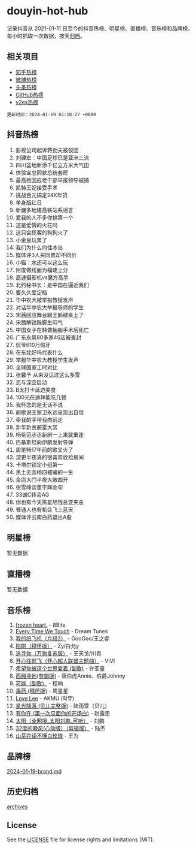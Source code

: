 # douyin-hot-hub

记录抖音从 2021-01-11 日至今的抖音热榜、明星榜、直播榜、音乐榜和品牌榜。每小时抓取一次数据，按天[归档](archives)。

## 相关项目

- [知乎热榜](https://github.com/lonnyzhang423/zhihu-hot-hub)
- [微博热榜](https://github.com/lonnyzhang423/weibo-hot-hub)
- [头条热榜](https://github.com/lonnyzhang423/toutiao-hot-hub)
- [GitHub热榜](https://github.com/lonnyzhang423/github-hot-hub)
- [v2ex热榜](https://github.com/lonnyzhang423/v2ex-hot-hub)


`更新时间：2024-01-19 02:18:27 +0800`

## 抖音热榜

1. 影视公司起诉蒋劲夫被驳回
1. 刘建宏：中国足球已是亚洲三流
1. 四川盆地新添千亿立方米大气田
1. 体验宝总同款总统套房
1. 最高检回应老干部举报领导被捕
1. 凯特王妃接受手术
1. 挑战百元搞定24K年货
1. 单身版红日
1. 新疆多地建高铁站系谣言
1. 爱我的人不多你排第一个
1. 这是爱情的火花吗
1. 这只会揽客的狗狗火了
1. 小金豆玩累了
1. 我们为什么向往冰岛
1. 媒体评3人买同票却不同价
1. 小猫：水还可以这么玩
1. 阿俊做线面为福建上分
1. 高速摄影机vs魔方高手
1. 北约秘书长：是中国在逼近我们
1. 要久久爱定档
1. 华中农大被举报教授发声
1. 对话华中农大举报导师的学生
1. 宋茜回应舞台跟王鹤棣亲上了
1. 宋茜解锁跺脚生闷气
1. 中国女子在韩做抽脂手术后死亡
1. 广东永奥80多家4S店被查封
1. 侃爷610万假牙
1. 在东北好吗代表什么
1. 举报华中农大教授学生发声
1. 全球国家工时对比
1. 张馨予 从来没见过这么多雪
1. 恋与深空启动
1. B太打卡延边美食
1. 100元在迪拜能吃几顿
1. 我怀念的是无话不说
1. 胡歌说王家卫永远呈现出自信
1. 牵我的手带我向前走
1. 新年新衣避雷大赏
1. 杨紫范丞丞新剧一上来就重逢
1. 巴基斯坦向伊朗发射导弹
1. 周笔畅17年前的歌又火了
1. 深更半夜真的很喜欢收拾房间
1. 卡塔尔锁定小组第一
1. 黑土无言杨四被骗的一生
1. 金店大门半夜大敞四开
1. 张雪峰谈董宇辉金句
1. 33诚C转会AG
1. 你也有今天陈星旭钱总变夹总
1. 普通人也有机会飞上蓝天
1. 媒体评云南白药退出A股

## 明星榜

暂无数据

## 直播榜

暂无数据

## 音乐榜

1. [frozen heart.](https://sf86-cdn-tos.douyinstatic.com/obj/tos-cn-ve-2774/oIIWJfyjIACZA9zQMtnJ6hQQhFC4vhCupoRBsO) - 8Bite
1. [Every Time We Touch](https://sf86-cdn-tos.douyinstatic.com/obj/tos-cn-ve-2774/ogN6lUKQeBBfEVhIOMikG1CcJjugxk1tztZyhP) - Dream Tunes
1. [我的纸飞机（片段2）](https://sf86-cdn-tos.douyinstatic.com/obj/tos-cn-ve-2774/oM2ZrKcg2CD5AeRB2gkeXOFB1IxAGJdZPazYHf) - GooGoo/王之睿
1. [陷阱（释怀版）](https://sf86-cdn-tos.douyinstatic.com/obj/tos-cn-ve-2774/oE8C21LeZrzKLDFfQYgMzx4GAIHageG5IzayY7) - Zy/白允y
1. [追寻你（万物复苏版）](https://sf86-cdn-tos.douyinstatic.com/obj/tos-cn-ve-2774/oYeAZJsbjIDit9APmBg8u6uDUQnHmoCf3gbo74) - 王天戈/川青
1. [开心往前飞（开心超人联盟主题曲）](https://sf3-cdn-tos.douyinstatic.com/obj/tos-cn-ve-2774/9d8fb7c82cf1421fb93a9fe925275e0a) - VIVI
1. [希望你被这个世界爱着 (副歌)](https://sf86-cdn-tos.douyinstatic.com/obj/tos-cn-ve-2774/oUHCmWQfZlE3QQBKBeD8rCFLpJzPgCpImhsxMt) - 许亚童
1. [西厢寻他(剪辑版)](https://sf6-cdn-tos.douyinstatic.com/obj/tos-cn-ve-2774/oUsAVfAQKlRNxEv5qxvIB8o5qmIWUcXbzJKJhw) - 唐伯虎Annie、伯爵Johnny
1. [可能（副歌）](https://sf3-cdn-tos.douyinstatic.com/obj/tos-cn-ve-2774/cde1731888894259b333569393c2fb51) - 程响
1. [毒药 (释怀版)](https://sf86-cdn-tos.douyinstatic.com/obj/tos-cn-ve-2774/oYILMEAzspdZBIzy4frJNB8ZHPHWAhiwowd4Ad) - 周星星
1. [Love Lee](https://sf3-cdn-tos.douyinstatic.com/obj/tos-cn-ve-2774/o05GbkJGbCBTdDnMtB0fwOYgkeZp23vrWQDQBS) - AKMU (악뮤)
1. [星光降落 (贝儿完整版)](https://sf6-cdn-tos.douyinstatic.com/obj/tos-cn-ve-2774/okwB9hAwyAtsFFkFBzAX1hOOfQuIoMNs0W2Mwr) - 陆雨萱（贝儿）
1. [有你在 (第一次见面你的开场白)](https://sf86-cdn-tos.douyinstatic.com/obj/tos-cn-ve-2774/oAthrQ3ClJBfI57uBoFEgNDYtNCZ0TSYQQfxQ0) - 赵露思
1. [太阳（全网搜_太阳刘鹏_可听）](https://sf86-cdn-tos.douyinstatic.com/obj/tos-cn-ve-2774/ogWbyIQnlBFImVbeDocRdCIYtBHlbJXgfZMvgz) - 刘鹏
1. [32度的晚风(心动版）（剪辑版）](https://sf3-cdn-tos.douyinstatic.com/obj/tos-cn-ve-2774/owNyabsyWdzUulxhoJfK8IBXgp0UMQAHpvGh2B) - 陆杰
1. [山茶花读不懂白玫瑰](https://sf86-cdn-tos.douyinstatic.com/obj/tos-cn-ve-2774/osfn8B7DktrRHEPJgPCfDbw7QDQEkwC16BxZg9) - 王为

## 品牌榜

[2024-01-19-brand.md](archives/2024-01-19-brand.md)

## 历史归档

[archives](archives)

## License

See the [LICENSE](LICENSE) file for license rights and limitations (MIT).
